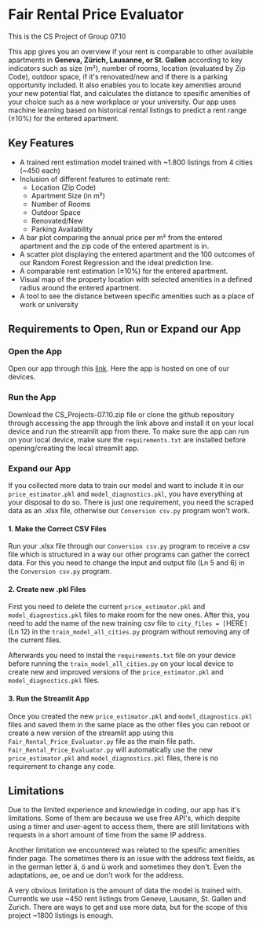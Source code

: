 # Fair Rental Price Evaluator

This is the CS Project of Group 07.10

This app gives you an overview if your rent is comparable to other available apartments in **Geneva, Zürich, Lausanne, or St. Gallen** according to key indicators such as size (m²), number of rooms, location (evaluated by Zip Code), outdoor space, if it's renovated/new and if there is a parking opportunity included. It also enables you to locate key amenities around your new potential flat, and calculates the distance to spesific amenities of your choice such as a new workplace or your university. Our app uses machine learning based on historical rental listings to predict a rent range (±10%) for the entered apartment.

## Key Features

- A trained rent estimation model trained with ~1.800 listings from 4 cities (~450 each)
- Inclusion of different features to estimate rent:
  - Location (Zip Code)
  - Apartment Size (in m²)
  - Number of Rooms
  - Outdoor Space
  - Renovated/New
  - Parking Availability
- A bar plot comparing the annual price per m² from the entered apartment and the zip code of the entered apartment is in.
- A scatter plot displaying the entered apartment and the 100 outcomes of our Random Forest Regression and the ideal prediction line.
- A comparable rent estimation (±10%) for the entered apartment.
- Visual map of the property location with selected amenities in a defined radius around the entered apartment.
- A tool to see the distance between specific amenities such as a place of work or university

## Requirements to Open, Run or Expand our App

### Open the App

Open our app through this [link](https://fairrentalpriceevaluator.streamlit.app). Here the app is hosted on one of our devices.

### Run the App

Download the CS_Projects-07.10.zip file or clone the github repository through accessing the app through the link above and install it on your local device and run the streamlit app from there.
To make sure the app can run on your local device, make sure the `requirements.txt` are installed before opening/creating the local streamlit app.

### Expand our App

If you collected more data to train our model and want to include it in our `price_estimator.pkl` and `model_diagnostics.pkl`, you have everything at your disposal to do so. There is just one requirement, you need the scraped data as an .xlsx file, otherwise our `Conversion csv.py` program won't work.

#### 1. Make the Correct CSV Files

Run your .xlsx file through our `Conversion csv.py` program to receive a csv file which is structured in a way our other programs can gather the correct data. For this you need to change the input and output file (Ln 5 and 6) in the `Conversion csv.py` program.

#### 2. Create new .pkl Files

First you need to delete the current `price_estimator.pkl` and `model_diagnostics.pkl` files to make room for the new ones. After this, you need to add the name of the new training csv file to `city_files = [`HERE`]`(Ln 12) in the `train_model_all_cities.py` program without removing any of the current files.

Afterwards you need to instal the `requirements.txt` file on your device before running the `train_model_all_cities.py` on your local device to create new and improved versions of the `price_estimator.pkl` and `model_diagnostics.pkl` files.

#### 3. Run the Streamlit App

Once you created the new `price_estimator.pkl` and `model_diagnostics.pkl` files and saved them in the same place as the other files you can reboot or create a new version of the streamlit app using this `Fair_Rental_Price_Evaluator.py` file as the main file path. `Fair_Rental_Price_Evaluator.py` will automatically use the new `price_estimator.pkl` and `model_diagnostics.pkl` files, there is no requirement to change any code.

## Limitations

Due to the limited experience and knowledge in coding, our app has it's limitations. Some of them are because we use free API's, which despite using a timer and user-agent to access them, there are still limitations with requests in a short amount of time from the same IP address.

Another  limitation we encountered was related to the spesific amenities finder page. The sometimes there is an issue with the address text fields, as in the german letter ä, ö and ü work and sometimes they don't. Even the adaptations, ae, oe and ue don't work for the address.

A very obvious limitation is the amount of data the model is trained with. Currentls we use ~450 rent listings from Geneve, Lausann, St. Gallen and Zurich. There are ways to get and use more data, but for the scope of this project ~1800 listings is enough.